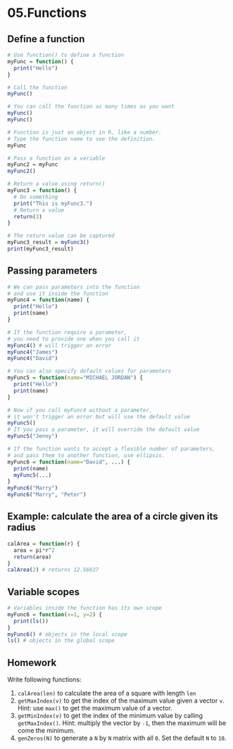 <h1>05.Functions</h1>

<h2>Define a function</h2>

```r
# Use function() to define a function
myFunc = function() {
  print("Hello")
}

# Call the function
myFunc()

# You can call the function as many times as you want
myFunc()
myFunc()

# Function is just an object in R, like a number.
# Type the function name to see the definition.
myFunc

# Pass a function as a variable
myFunc2 = myFunc
myFunc2()

# Return a value using return()
myFunc3 = function() {
  # Do something
  print("This is myFunc3.")
  # Return a value
  return(3)
}

# The return value can be captured
myFunc3_result = myFunc3()
print(myFunc3_result)
```

<h2>Passing parameters</h2>

```r
# We can pass parameters into the function
# and use it inside the function
myFunc4 = function(name) {
  print("Hello")
  print(name)
}

# If the function require a parameter, 
# you need to provide one when you call it
myFunc4() # will trigger an error
myFunc4("James")
myFunc4("David")

# You can also specify default values for parameters
myFunc5 = function(name="MICHAEL JORDAN") {
  print("Hello")
  print(name)
}

# Now if you call myFunc4 without a parameter,
# it won't trigger an error but will use the default value
myFunc5()
# If you pass a parameter, it will override the default value
myFunc5("Jenny")

# If the function wants to accept a flexible number of parameters,
# and pass them to another function, use ellipsis.
myFunc6 = function(name="David", ...) {
  print(name)
  myFunc5(...)
}
myFunc6("Marry")
myFunc6("Marry", "Peter")


```

<h2>Example: calculate the area of a circle given its radius</h2>

```r
calArea = function(r) {
  area = pi*r^2
  return(area)
}
calArea(2) # returns 12.56637
```

<h2>Variable scopes</h2>

```r
# Variables inside the function has its own scope
myFunc6 = function(x=1, y=2) {
  print(ls())
}
myFunc6() # objects in the local scope
ls() # objects in the global scope
```

<h2>Homework</h2>
<p>Write following functions: </p>
<ol>
  <li><code>calArea(len)</code> to calculate the area of a square with length <code>len</code></li>
  <li><code>getMaxIndex(v)</code> to get the index of the maximum value given a vector <code>v</code>. Hint: use <code>max()</code> to get the maximum value of a vector.</li>
  <li><code>getMinIndex(v)</code> to get the index of the minimum value by calling <code>getMaxIndex()</code>. Hint: multiply the vector by <code>-1</code>, then the maximum will be come the minimum.</li>
  <li><code>genZeros(N)</code> to generate a <code>N</code> by <code>N</code> matrix with all <code>0</code>. Set the default <code>N</code> to <code>10</code>.</li>
</ol>
